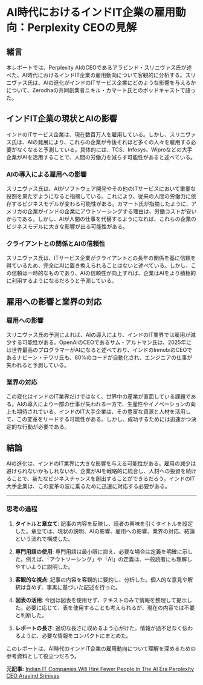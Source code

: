 # AI時代におけるインドIT企業の雇用動向：Perplexity CEOの見解

## 緒言

本レポートでは、Perplexity AIのCEOであるアラビンド・スリニヴァス氏が述べた、AI時代におけるインドIT企業の雇用動向について客観的に分析する。スリニヴァス氏は、AIの進化がインドのITサービス企業にどのような影響を与えるかについて、Zerodhaの共同創業者ニキル・カマート氏とのポッドキャストで語った。

## インドIT企業の現状とAIの影響

インドのITサービス企業は、現在数百万人を雇用している。しかし、スリニヴァス氏は、AIの発展により、これらの企業が今後それほど多くの人々を雇用する必要がなくなると予測している。具体的には、TCS、Infosys、Wiproなどの大手企業がAIを活用することで、人間の労働力を減らす可能性があると述べている。

### AIの導入による雇用への影響

スリニヴァス氏は、AIがソフトウェア開発やその他のITサービスにおいて重要な役割を果たすようになると指摘している。これにより、従来の人間の労働力に依存するビジネスモデルが変わる可能性がある。カマート氏が指摘したように、アメリカの企業がインドの企業にアウトソーシングする理由は、労働コストが安いからである。しかし、AIが人間の仕事を代替するようになれば、これらの企業のビジネスモデルに大きな影響が出る可能性がある。

### クライアントとの関係とAIの信頼性

スリニヴァス氏は、ITサービス企業がクライアントとの長年の関係を基に信頼を得ているため、完全にAIに置き換えられることはないと述べている。しかし、この信頼は一時的なものであり、AIの信頼性が向上すれば、企業はAIをより積極的に利用するようになるだろうと予測している。

## 雇用への影響と業界の対応

### 雇用への影響

スリニヴァス氏の予測によれば、AIの導入により、インドのIT業界では雇用が減少する可能性がある。OpenAIのCEOであるサム・アルトマン氏は、2025年には世界最高のプログラマーがAIになると述べており、インドのInmobiのCEOであるナビーン・テワリ氏も、80%のコードが自動化され、エンジニアの仕事が失われると予測している。

### 業界の対応

この変化はインドのIT業界だけではなく、世界中の産業が直面している課題である。AIの導入により一部の仕事が失われる一方で、生産性やイノベーションの向上も期待されている。インドのIT大手企業は、その豊富な資源と人材を活用して、この変革をリードする可能性がある。しかし、成功するためには迅速かつ決定的な行動が必要である。

## 結論

AIの進化は、インドのIT業界に大きな影響を与える可能性がある。雇用の減少は避けられないかもしれないが、企業がAIを戦略的に統合し、人材への投資を続けることで、新たなビジネスチャンスを創出することができるだろう。インドのIT大手企業は、この変革の波に乗るために迅速に対応する必要がある。

---

### 思考の過程

1. **タイトルと章立て**: 記事の内容を反映し、読者の興味を引くタイトルを設定した。章立ては、現状の説明、AIの影響、雇用への影響、業界の対応、結論という流れで構成した。

2. **専門用語の使用**: 専門用語は最小限に抑え、必要な場合は定義を明確に示した。例えば、「アウトソーシング」や「AI」の定義は、一般読者にも理解しやすいように説明した。

3. **客観的な視点**: 記事の内容を客観的に要約し、分析した。個人的な意見や解釈は含めず、事実に基づいた記述を行った。

4. **図表の活用**: 今回は図表を使用せず、テキストのみで情報を整理して提示した。必要に応じて、表を使用することも考えられるが、現在の内容では不要と判断した。

5. **レポートの長さ**: 適切な長さに収めるよう心がけた。情報が過不足なく伝わるように、必要な情報をコンパクトにまとめた。

このレポートは、AI時代のインドIT企業の雇用動向について理解を深めるための参考資料として役立つだろう。

**元記事:** [Indian IT Companies Will Hire Fewer People In The AI Era Perplexity CEO Aravind Srinivas](https://officechai.com/ai/indian-it-companies-will-hire-fewer-people-in-the-ai-era-perplexity-ceo-aravind-srinivas/)